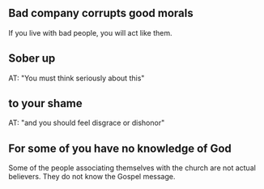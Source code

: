 ## Bad company corrupts good morals ##

If you live with bad people, you will act like them.

## Sober up ##

AT: "You must think seriously about this"

## to your shame ##

AT: "and you should feel disgrace or dishonor"

## For some of you have no knowledge of God ##

Some of the people associating themselves with the church are not actual believers. They do not know the Gospel message.